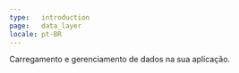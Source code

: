 ```yaml
---
type:   introduction
page:   data_layer
locale: pt-BR
---
```


Carregamento e gerenciamento de dados na sua aplicação.